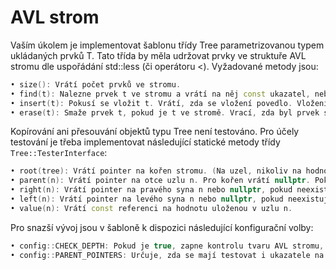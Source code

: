 # AVL strom

Vaším úkolem je implementovat šablonu třídy Tree parametrizovanou typem ukládaných prvků T. Tato třída by měla udržovat prvky ve struktuře AVL stromu dle uspořádání std::less<T> (či operátoru <). Vyžadované metody jsou:

```cpp
• size(): Vrátí počet prvků ve stromu.
• find(t): Nalezne prvek t ve stromu a vrátí na něj const ukazatel, nebo • nullptr, pokud prvek ve stromu není.
• insert(t): Pokusí se vložit t. Vrátí, zda se vložení povedlo. Vložení selže, pokud strom již prvek se stejnou hodnotou obsahuje.
• erase(t): Smaže prvek t, pokud je t ve stromě. Vrací, zda byl prvek smazán.
```

Kopírování ani přesouvání objektů typu Tree není testováno. Pro účely testování je třeba implementovat následující statické metody třídy `Tree::TesterInterface`:
```cpp
• root(tree): Vrátí pointer na kořen stromu. (Na uzel, nikoliv na hodnotu v něm uloženou.)
• parent(n): Vrátí pointer na otce uzlu n. Pro kořen vrátí nullptr. Pokud vaše implementace nemá ukazatele na otce a máte nastaveno config::PARENT_POINTERS na false, můžete metodu smazat nebo vždy vracet nullptr.
• right(n): Vrátí pointer na pravého syna n nebo nullptr, pokud neexistuje.
• left(n): Vrátí pointer na levého syna n nebo nullptr, pokud neexistuje.
• value(n): Vrátí const referenci na hodnotu uloženou v uzlu n.
```
Pro snazší vývoj jsou v šabloně k dispozici následující konfigurační volby:

```cpp
• config::CHECK_DEPTH: Pokud je true, zapne kontrolu tvaru AVL stromu, jinak je pouze kontrolováno, že strom je korektní binární vyhledávácí. Progtest tuto volbu ignoruje. Defaultně false, zapněte až implementujete vyvažování.
• config::PARENT_POINTERS: Určuje, zda se mají testovat i ukazatele na otce. Progtest tuto volbu respektuje za cenu drobné bodové ztráty, pokud ukazatele na otce nebudou implementovány. Defaultně true.
```